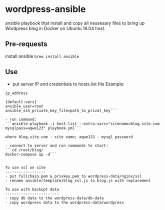 # wordpress-ansible

ansible playbook that install and copy all nessesary files to bring up Wordpress blog in Docker on Ubuntu 16.04 host.

Pre-requests
------------
install ansible 
```brew install ansible```

Use
----

- put server IP and credentials to hosts.list file
Example:
```[default]
ip_address

[default:vars]
ansible_user=root
ansible_ssh_private_key_file=path_to_privat_key```

- run command:
```ansible-playbook -i host.list --extra-vars="sitename=blog.site.com mysqlpass=aqwe123" playbook.yml```

where blog.site.com - site name; aqwe123 - mysql password

- connect to server and run commands to start:
```cd /root/blog/
docker-compose up -d```


To use ssl on site
------------------
- put fullchain.pem & privkey.pem to wordpress-data/nginx/ssl 
- rename ansible/template/blog_ssl.js to blog.js with replacement

To use with backupt data
------------------------
- copy db data to the wordpress-data/db-data
- copy wordpress data to the wordpress-data/wordpress